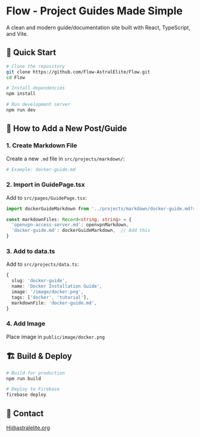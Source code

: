 # Flow - Project Guides Made Simple

A clean and modern guide/documentation site built with React, TypeScript, and Vite.

## 🚀 Quick Start

```bash
# Clone the repository
git clone https://github.com/Flow-AstralElite/Flow.git
cd Flow

# Install dependencies
npm install

# Run development server
npm run dev
```

## 📝 How to Add a New Post/Guide

### 1. Create Markdown File
Create a new `.md` file in `src/projects/markdown/`:
```bash
# Example: docker-guide.md
```

### 2. Import in GuidePage.tsx
Add to `src/pages/GuidePage.tsx`:
```typescript
import dockerGuideMarkdown from '../projects/markdown/docker-guide.md?raw'

const markdownFiles: Record<string, string> = {
  'openvpn-access-server.md': openvpnMarkdown,
  'docker-guide.md': dockerGuideMarkdown,  // Add this
}
```

### 3. Add to data.ts
Add to `src/projects/data.ts`:
```typescript
{
  slug: 'docker-guide',
  name: 'Docker Installation Guide',
  image: '/image/docker.png',
  tags: ['docker', 'tutorial'],
  markdownFile: 'docker-guide.md',
}
```

### 4. Add Image
Place image in `public/image/docker.png`

## 🏗️ Build & Deploy

```bash
# Build for production
npm run build

# Deploy to Firebase
firebase deploy
```

## 📧 Contact
Hi@astralelite.org